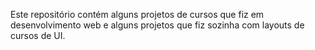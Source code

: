 Este repositório contém alguns projetos de cursos que fiz em desenvolvimento web e alguns projetos que fiz sozinha com layouts de cursos de UI.
